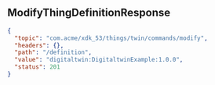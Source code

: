 ## ModifyThingDefinitionResponse

```json
{
  "topic": "com.acme/xdk_53/things/twin/commands/modify",
  "headers": {},
  "path": "/definition",
  "value": "digitaltwin:DigitaltwinExample:1.0.0",
  "status": 201
}
```
